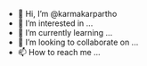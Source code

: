 - 👋 Hi, I’m @karmakarpartho
- 👀 I’m interested in ...
- 🌱 I’m currently learning ...
- 💞️ I’m looking to collaborate on ...
- 📫 How to reach me ...

<!---
karmakarpartho/karmakarpartho is a ✨ special ✨ repository because its `README.md` (this file) appears on your GitHub profile.
You can click the Preview link to take a look at your changes.
--->
